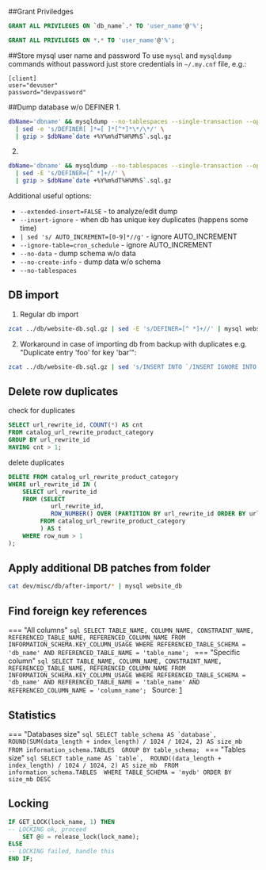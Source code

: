 ##Grant Priviledges
```sql
GRANT ALL PRIVILEGES ON `db_name`.* TO 'user_name'@'%';
```
```sql
GRANT ALL PRIVILEGES ON *.* TO 'user_name'@'%';
```
    
##Store mysql user name and password
To use `mysql` and `mysqldump` commands without password just store credentials in `~/.my.cnf` file, e.g.:

    [client]
    user="devuser"
    password="devpassword"

##Dump database w/o DEFINER
1. 
```bash
dbName='dbname' && mysqldump --no-tablespaces --single-transaction --opt $dbName \
  | sed -e 's/DEFINER[ ]*=[ ]*[^*]*\*/\*/' \
  | gzip > $dbName`date +%Y%m%dT%H%M%S`.sql.gz
```
2. 
```bash
dbName='dbname' && mysqldump --no-tablespaces --single-transaction --opt $dbName \
  | sed -E 's/DEFINER=[^ *]+//' \
  | gzip > $dbName`date +%Y%m%dT%H%M%S`.sql.gz
```

Additional useful options:

- `--extended-insert=FALSE` - to analyze/edit dump
- `--insert-ignore` - when db has unique key duplicates (happens some time)
- `| sed 's/ AUTO_INCREMENT=[0-9]*//g'` - ignore AUTO_INCREMENT  
- `--ignore-table=cron_schedule` - ignore AUTO_INCREMENT  
- `--no-data` - dump schema w/o data  
- `--no-create-info` - dump data w/o schema  
- `--no-tablespaces`  

## DB import
1. Regular db import
```bash
zcat ../db/website-db.sql.gz | sed -E 's/DEFINER=[^ *]+//' | mysql website_db
```
2. Workaround in case of importing db from backup with duplicates e.g. "Duplicate entry 'foo' for key 'bar'":
```bash
zcat ../db/website-db.sql.gz | sed 's/INSERT INTO `/INSERT IGNORE INTO `/g' | sed -E 's/DEFINER=[^ *]+//' | mysql website_db
```

## Delete row duplicates

check for duplicates
```sql
SELECT url_rewrite_id, COUNT(*) AS cnt 
FROM catalog_url_rewrite_product_category 
GROUP BY url_rewrite_id 
HAVING cnt > 1; 
```

delete duplicates
```sql
DELETE FROM catalog_url_rewrite_product_category
WHERE url_rewrite_id IN (
    SELECT url_rewrite_id
    FROM (SELECT
            url_rewrite_id,
            ROW_NUMBER() OVER (PARTITION BY url_rewrite_id ORDER BY url_rewrite_id) AS row_num
         FROM catalog_url_rewrite_product_category
         ) AS t
    WHERE row_num > 1
);
```

## Apply additional DB patches from folder
```bash
cat dev/misc/db/after-import/* | mysql website_db
```

## Find foreign key references

=== "All columns"
    ```sql
    SELECT
        TABLE_NAME,
        COLUMN_NAME,
        CONSTRAINT_NAME,
        REFERENCED_TABLE_NAME,
        REFERENCED_COLUMN_NAME
    FROM
        INFORMATION_SCHEMA.KEY_COLUMN_USAGE
    WHERE
        REFERENCED_TABLE_SCHEMA = 'db_name'
        AND REFERENCED_TABLE_NAME = 'table_name';
    ```
=== "Specific column"
    ```sql
    SELECT
        TABLE_NAME,
        COLUMN_NAME,
        CONSTRAINT_NAME,
        REFERENCED_TABLE_NAME,
        REFERENCED_COLUMN_NAME
    FROM
        INFORMATION_SCHEMA.KEY_COLUMN_USAGE
    WHERE
        REFERENCED_TABLE_SCHEMA = 'db_name'
        AND REFERENCED_TABLE_NAME = 'table_name'
        AND REFERENCED_COLUMN_NAME = 'column_name';
    ```
Source: [1](https://tableplus.com/blog/2018/08/mysql-how-to-see-foreign-key-relationship-of-a-table.html)

## Statistics

=== "Databases size"
    ```sql
    SELECT table_schema AS `database`, 
    ROUND(SUM(data_length + index_length) / 1024 / 1024, 2) AS size_mb 
    FROM information_schema.TABLES 
    GROUP BY table_schema;
    ```
=== "Tables size"
    ```sql
    SELECT table_name AS `table`, 
    ROUND((data_length + index_length) / 1024 / 1024, 2) AS size_mb 
    FROM information_schema.TABLES 
    WHERE TABLE_SCHEMA = 'mydb'
    ORDER BY size_mb DESC
    ```
## Locking
```sql
IF GET_LOCK(lock_name, 1) THEN
-- LOCKING ok, proceed
    SET @0 = release_lock(lock_name);
ELSE
-- LOCKING failed, handle this
END IF;
```
